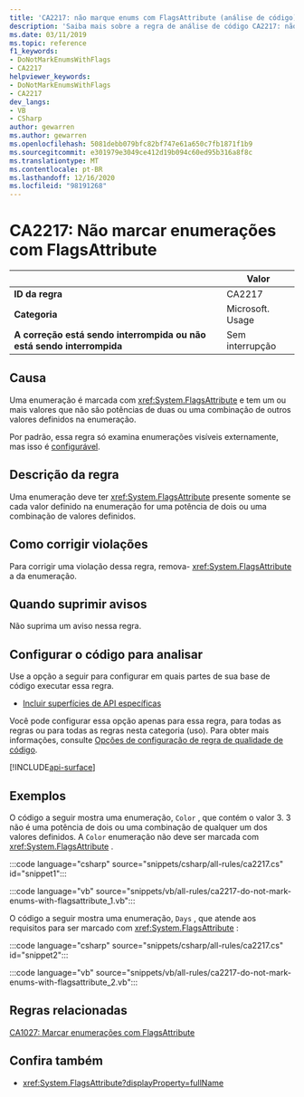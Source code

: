 ```yaml
---
title: 'CA2217: não marque enums com FlagsAttribute (análise de código)'
description: 'Saiba mais sobre a regra de análise de código CA2217: não marque enums com FlagsAttribute'
ms.date: 03/11/2019
ms.topic: reference
f1_keywords:
- DoNotMarkEnumsWithFlags
- CA2217
helpviewer_keywords:
- DoNotMarkEnumsWithFlags
- CA2217
dev_langs:
- VB
- CSharp
author: gewarren
ms.author: gewarren
ms.openlocfilehash: 5081debb079bfc82bf747e61a650c7fb1871f1b9
ms.sourcegitcommit: e301979e3049ce412d19b094c60ed95b316a8f8c
ms.translationtype: MT
ms.contentlocale: pt-BR
ms.lasthandoff: 12/16/2020
ms.locfileid: "98191268"
---
```

# <a name="ca2217-do-not-mark-enums-with-flagsattribute"></a>CA2217: Não marcar enumerações com FlagsAttribute

| | Valor |
|-|-|
| **ID da regra** |CA2217|
| **Categoria** |Microsoft. Usage|
| **A correção está sendo interrompida ou não está sendo interrompida** |Sem interrupção|

## <a name="cause"></a>Causa

Uma enumeração é marcada com <xref:System.FlagsAttribute> e tem um ou mais valores que não são potências de duas ou uma combinação de outros valores definidos na enumeração.

Por padrão, essa regra só examina enumerações visíveis externamente, mas isso é [configurável](#configure-code-to-analyze).

## <a name="rule-description"></a>Descrição da regra

Uma enumeração deve ter <xref:System.FlagsAttribute> presente somente se cada valor definido na enumeração for uma potência de dois ou uma combinação de valores definidos.

## <a name="how-to-fix-violations"></a>Como corrigir violações

Para corrigir uma violação dessa regra, remova- <xref:System.FlagsAttribute> a da enumeração.

## <a name="when-to-suppress-warnings"></a>Quando suprimir avisos

Não suprima um aviso nessa regra.

## <a name="configure-code-to-analyze"></a>Configurar o código para analisar

Use a opção a seguir para configurar em quais partes de sua base de código executar essa regra.

- [Incluir superfícies de API específicas](#include-specific-api-surfaces)

Você pode configurar essa opção apenas para essa regra, para todas as regras ou para todas as regras nesta categoria (uso). Para obter mais informações, consulte [Opções de configuração de regra de qualidade de código](../code-quality-rule-options.md).

[!INCLUDE[api-surface](~/includes/code-analysis/api-surface.md)]

## <a name="examples"></a>Exemplos

O código a seguir mostra uma enumeração, `Color` , que contém o valor 3. 3 não é uma potência de dois ou uma combinação de qualquer um dos valores definidos. A `Color` enumeração não deve ser marcada com <xref:System.FlagsAttribute> .

:::code language="csharp" source="snippets/csharp/all-rules/ca2217.cs" id="snippet1":::

:::code language="vb" source="snippets/vb/all-rules/ca2217-do-not-mark-enums-with-flagsattribute_1.vb":::

O código a seguir mostra uma enumeração, `Days` , que atende aos requisitos para ser marcado com <xref:System.FlagsAttribute> :

:::code language="csharp" source="snippets/csharp/all-rules/ca2217.cs" id="snippet2":::

:::code language="vb" source="snippets/vb/all-rules/ca2217-do-not-mark-enums-with-flagsattribute_2.vb":::

## <a name="related-rules"></a>Regras relacionadas

[CA1027: Marcar enumerações com FlagsAttribute](ca1027.md)

## <a name="see-also"></a>Confira também

- <xref:System.FlagsAttribute?displayProperty=fullName>
